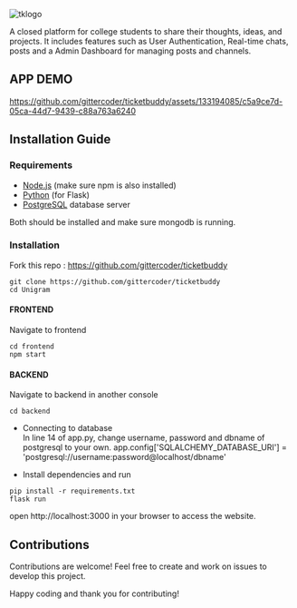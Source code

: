 
![tklogo](https://github.com/gittercoder/ticketbuddy/assets/133194085/089f2fbd-d018-4d01-a48e-40b867b9ec05)



A closed platform for college students to share their thoughts, ideas, and projects. It includes features such as User Authentication, Real-time chats, posts and a Admin Dashboard for managing posts and channels. 

## APP DEMO





https://github.com/gittercoder/ticketbuddy/assets/133194085/c5a9ce7d-05ca-44d7-9439-c88a763a6240







## Installation Guide

### Requirements
- [Node.js](https://nodejs.org/) (make sure npm is also installed)
- [Python](https://www.python.org/) (for Flask)
- [PostgreSQL](https://www.postgresql.org/) database server

Both should be installed and make sure mongodb is running.
### Installation
Fork this repo : https://github.com/gittercoder/ticketbuddy

```shell
git clone https://github.com/gittercoder/ticketbuddy
cd Unigram
```
#### FRONTEND
Navigate to frontend
```shell
cd frontend
npm start
```

#### BACKEND
Navigate to backend in another console
```shell
cd backend
```
- Connecting to database<br/>
In line 14 of app.py, change username, password and dbname of postgresql to your own.
app.config['SQLALCHEMY_DATABASE_URI'] = 'postgresql://username:password@localhost/dbname'

- Install dependencies and run
```shell
pip install -r requirements.txt
flask run
```

open http://localhost:3000  in your browser to access the website.
<br/>




## Contributions

Contributions are welcome! Feel free to create and work on issues to develop this project.

Happy coding and thank you for contributing! 
